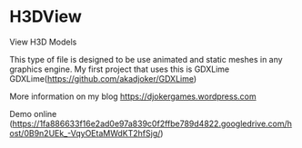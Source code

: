 H3DView
=======

View H3D Models

This type of file is designed to be use animated and static meshes in any graphics engine.
My first project that uses this is GDXLime  GDXLime(https://github.com/akadjoker/GDXLime)

More information on my blog
https://djokergames.wordpress.com

Demo online (https://1fa886633f16e2ad0e97a839c0f2ffbe789d4822.googledrive.com/host/0B9n2UEk_-VqyOEtaMWdKT2hfSjg/)